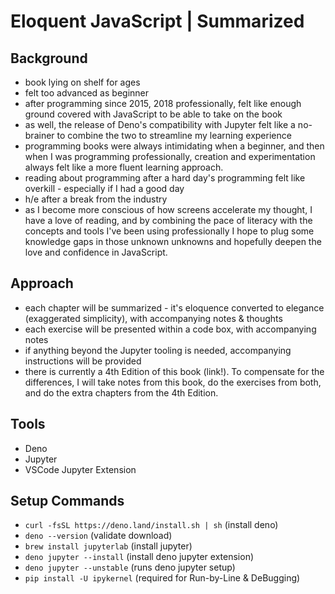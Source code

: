 # Eloquent JavaScript | Summarized

## Background
* book lying on shelf for ages
* felt too advanced as beginner
* after programming since 2015, 2018 professionally, felt like enough ground covered with JavaScript to be able to take on the book
* as well, the release of Deno's compatibility with Jupyter felt like a no-brainer to combine the two to streamline my learning experience
* programming books were always intimidating when a beginner, and then when I was programming professionally, creation and experimentation always felt like a more fluent learning approach. 
* reading about programming after a hard day's programming felt like overkill - especially if I had a good day
* h/e after a break from the industry
* as I become more conscious of how screens accelerate my thought, I have a love of reading, and by combining the pace of literacy with the concepts and tools I've been using professionally I hope to plug some knowledge gaps in those unknown unknowns and hopefully deepen the love and confidence in JavaScript.

## Approach
* each chapter will be summarized - it's eloquence converted to elegance (exaggerated simplicity), with accompanying notes & thoughts
* each exercise will be presented within a code box, with accompanying notes
* if anything beyond the Jupyter tooling is needed, accompanying instructions will be provided
* there is currently a 4th Edition of this book (link!). To compensate for the differences, I will take notes from this book, do the exercises from both, and do the extra chapters from the 4th Edition.

## Tools
* Deno
* Jupyter
* VSCode Jupyter Extension

## Setup Commands
* `curl -fsSL https://deno.land/install.sh | sh` (install deno)
* `deno --version`                               (validate download)
* `brew install jupyterlab`                      (install jupyter)
* `deno jupyter --install`                       (install deno jupyter extension)
* `deno jupyter --unstable`                      (runs deno jupyter setup)
* `pip install -U ipykernel`                     (required for Run-by-Line & DeBugging)
